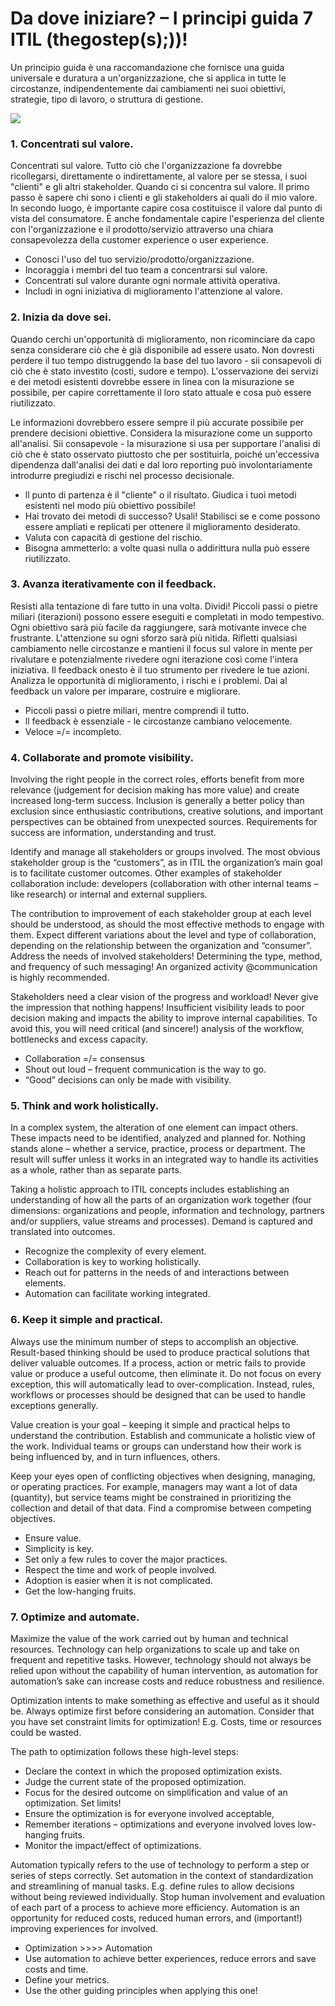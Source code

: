 # Da dove iniziare? – I principi guida 7 ITIL  \(thegostep\(s\);\)\)!

Un principio guida è una raccomandazione che fornisce una guida universale e duratura a un'organizzazione, che si applica in tutte le circostanze, indipendentemente dai cambiamenti nei suoi obiettivi, strategie, tipo di lavoro, o struttura di gestione.

![](https://i.imgur.com/iy0U6hG.png)

### 1. Concentrati sul valore. 

Concentrati sul valore. Tutto ciò che l'organizzazione fa dovrebbe ricollegarsi, direttamente o indirettamente, al valore per se stessa, i suoi "clienti" e gli altri stakeholder. Quando ci si concentra sul valore. Il primo passo è sapere chi sono i clienti e gli stakeholders ai quali do il mio valore. In secondo luogo, è importante capire cosa costituisce il valore dal punto di vista del consumatore. È anche fondamentale capire l'esperienza del cliente con l'organizzazione e il prodotto/servizio attraverso una chiara consapevolezza della customer experience o user experience.

* Conosci l'uso del tuo servizio/prodotto/organizzazione.
* Incoraggia i membri del tuo team a concentrarsi sul valore.
* Concentrati sul valore durante ogni normale attività operativa.
* Includi in ogni iniziativa di miglioramento l'attenzione al valore.

### 2. Inizia da dove sei.

Quando cerchi un'opportunità di miglioramento, non ricominciare da capo senza considerare ciò che è già disponibile ad essere usato. Non dovresti perdere il tuo tempo distruggendo la base del tuo lavoro - sii consapevoli di ciò che è stato investito \(costi, sudore e tempo\). L'osservazione dei servizi e dei metodi esistenti dovrebbe essere in linea con la misurazione se possibile, per capire correttamente il loro stato attuale e cosa può essere riutilizzato. 

Le informazioni dovrebbero essere sempre il più accurate possibile per prendere decisioni obiettive. Considera la misurazione come un supporto all'analisi. Sii consapevole - la misurazione si usa per supportare l'analisi di ciò che è stato osservato piuttosto che per sostituirla, poiché un'eccessiva dipendenza dall'analisi dei dati e dal loro reporting può involontariamente introdurre pregiudizi e rischi nel processo decisionale.

*  ll punto di partenza è il "cliente" o il risultato. Giudica i tuoi metodi esistenti nel modo più obiettivo possibile!
*  Hai trovato dei metodi di successo? Usali! Stabilisci se e come possono essere ampliati e replicati per ottenere il miglioramento desiderato.
*  Valuta con capacità di gestione del rischio. 
*  Bisogna ammetterlo: a volte quasi nulla o addirittura nulla può essere riutilizzato.

### 3. Avanza iterativamente con il feedback.

Resisti alla tentazione di fare tutto in una volta. Dividi! Piccoli passi o pietre miliari \(iterazioni\) possono essere eseguiti e completati in modo tempestivo. Ogni obiettivo sarà più facile da raggiungere, sarà motivante invece che frustrante. L'attenzione su ogni sforzo sarà più nitida. Rifletti qualsiasi cambiamento nelle circostanze e mantieni il focus sul valore in mente per rivalutare e potenzialmente rivedere ogni iterazione così come l'intera iniziativa. Il feedback onesto è il tuo strumento per rivedere le tue azioni. Analizza le opportunità di miglioramento, i rischi e i problemi. Dai al feedback un valore per imparare, costruire e migliorare. 

* Piccoli passi o pietre miliari, mentre comprendi il tutto. 
*  ll feedback è essenziale - le circostanze cambiano velocemente.
*  Veloce =/= incompleto.

### 4. Collaborate and promote visibility.

Involving the right people in the correct roles, efforts benefit from more relevance \(judgement for decision making has more value\) and create increased long-term success. Inclusion is generally a better policy than exclusion since enthusiastic contributions, creative solutions, and important perspectives can be obtained from unexpected sources. Requirements for success are information, understanding and trust.

Identify and manage all stakeholders or groups involved. The most obvious stakeholder group is the “customers”, as in ITIL the organization’s main goal is to facilitate customer outcomes. Other examples of stakeholder collaboration include: developers \(collaboration with other internal teams – like research\) or internal and external suppliers.

The contribution to improvement of each stakeholder group at each level should be understood, as should the most effective methods to engage with them. Expect different variations about the level and type of collaboration, depending on the relationship between the organization and “consumer”. Address the needs of involved stakeholders! Determining the type, method, and frequency of such messaging! An organized activity @communication is highly recommended.

Stakeholders need a clear vision of the progress and workload! Never give the impression that nothing happens! Insufficient visibility leads to poor decision making and impacts the ability to improve internal capabilities. To avoid this, you will need critical \(and sincere!\) analysis of the workflow, bottlenecks and excess capacity.

* Collaboration =/= consensus
* Shout out loud – frequent communication is the way to go.
* “Good” decisions can only be made with visibility.

### 5. Think and work holistically.

In a complex system, the alteration of one element can impact others. These impacts need to be identified, analyzed and planned for. Nothing stands alone – whether a service, practice, process or department. The result will suffer unless it works in an integrated way to handle its activities as a whole, rather than as separate parts.

Taking a holistic approach to ITIL concepts includes establishing an understanding of how all the parts of an organization work together \(four dimensions: organizations and people, information and technology, partners and/or suppliers, value streams and processes\). Demand is captured and translated into outcomes.

* Recognize the complexity of every element.
* Collaboration is key to working holistically.
* Reach out for patterns in the needs of and interactions between elements.
* Automation can facilitate working integrated.

### 6. Keep it simple and practical.

Always use the minimum number of steps to accomplish an objective. Result-based thinking should be used to produce practical solutions that deliver valuable outcomes. If a process, action or metric fails to provide value or produce a useful outcome, then eliminate it. Do not focus on every exception, this will automatically lead to over-complication. Instead, rules, workflows or processes should be designed that can be used to handle exceptions generally.

Value creation is your goal – keeping it simple and practical helps to understand the contribution. Establish and communicate a holistic view of the work. Individual teams or groups can understand how their work is being influenced by, and in turn influences, others.

Keep your eyes open of conflicting objectives when designing, managing, or operating practices. For example, managers may want a lot of data \(quantity\), but service teams might be constrained in prioritizing the collection and detail of that data. Find a compromise between competing objectives.

* Ensure value.
* Simplicity is key.
* Set only a few rules to cover the major practices.
* Respect the time and work of people involved.
* Adoption is easier when it is not complicated.
* Get the low-hanging fruits.

### 7. Optimize and automate.

Maximize the value of the work carried out by human and technical resources. Technology can help organizations to scale up and take on frequent and repetitive tasks. However, technology should not always be relied upon without the capability of human intervention, as automation for automation’s sake can increase costs and reduce robustness and resilience.

Optimization intents to make something as effective and useful as it should be. Always optimize first before considering an automation. Consider that you have set constraint limits for optimization! E.g. Costs, time or resources could be wasted.

The path to optimization follows these high-level steps:

* Declare the context in which the proposed optimization exists.
* Judge the current state of the proposed optimization.
* Focus for the desired outcome on simplification and value of an optimization. Set limits!
* Ensure the optimization is for everyone involved acceptable,
* Remember iterations – optimizations and everyone involved loves low-hanging fruits.
* Monitor the impact/effect of optimizations.

Automation typically refers to the use of technology to perform a step or series of steps correctly. Set automation in the context of standardization and streamlining of manual tasks. E.g. define rules to allow decisions without being reviewed individually. Stop human involvement and evaluation of each part of a process to achieve more efficiency. Automation is an opportunity for reduced costs, reduced human errors, and \(important!\) improving experiences for involved.

* Optimization &gt;&gt;&gt;&gt; Automation
* Use automation to achieve better experiences, reduce errors and save costs and time.
* Define your metrics.
* Use the other guiding principles when applying this one!

